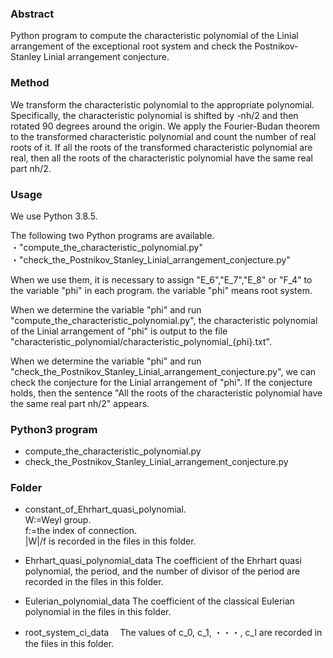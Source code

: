 ### Abstract
Python program to compute the characteristic polynomial of the Linial arrangement of the exceptional root system and check the Postnikov-Stanley Linial arrangement conjecture. 

### Method
We transform the characteristic polynomial to the appropriate polynomial. Specifically, the characteristic polynomial is shifted by -nh/2 and then rotated 90 degrees around the origin. We apply the Fourier-Budan theorem to the transformed characteristic polynomial and count the number of real roots of it. If all the roots of the transformed characteristic polynomial are real, then all the roots of the characteristic polynomial have the same real part nh/2.

### Usage
We use Python 3.8.5. 

The following two Python programs are available.    
・"compute_the_characteristic_polynomial.py"     
・"check_the_Postnikov_Stanley_Linial_arrangement_conjecture.py"

When we use them, it is necessary to assign "E_6","E_7","E_8" or "F_4" to the variable "phi" in each program. the variable "phi" means root system. 

When we determine the variable "phi" and run "compute_the_characteristic_polynomial.py", the characteristic polynomial of the Linial arrangement of "phi" is output to the file "characteristic_polynomial/characteristic_polynomial_{phi}.txt".

When we determine the variable "phi" and run "check_the_Postnikov_Stanley_Linial_arrangement_conjecture.py", we can check the conjecture for the Linial arrangement of "phi". If the conjecture holds, then the sentence "All the roots of the characteristic polynomial have the same real part nh/2" appears.

### Python3 program
* compute_the_characteristic_polynomial.py
* check_the_Postnikov_Stanley_Linial_arrangement_conjecture.py

### Folder
* constant_of_Ehrhart_quasi_polynomial.      
W:=Weyl group.      
f:=the index of connection.      
|W|/f is recorded in the files in this folder.      

* Ehrhart_quasi_polynomial_data
  The coefficient of the Ehrhart quasi polynomial, the period, and the number of divisor of the period are recorded in the files in this folder.

* Eulerian_polynomial_data
  The coefficient of the classical Eulerian polynomial in the files in this folder.

* root_system_ci_data
　The values of c_0, c_1, ・・・, c_l are recorded in the files in this folder.